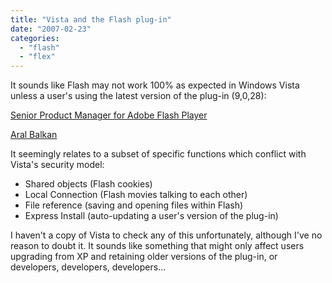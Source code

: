 ```yaml
---
title: "Vista and the Flash plug-in"
date: "2007-02-23"
categories: 
  - "flash"
  - "flex"
---
```


It sounds like Flash may not work 100% as expected in Windows Vista unless a user's using the latest version of the plug-in (9,0,28):

[Senior Product Manager for Adobe Flash Player](http://justin.everett-church.com/index.php/2007/02/21/flash-player-and-windows-vista)

[](http://justin.everett-church.com/index.php/2007/02/21/flash-player-and-windows-vista)[Aral Balkan](http://aralbalkan.com/858)

It seemingly relates to a subset of specific functions which conflict with Vista's security model:

- Shared objects (Flash cookies)
- Local Connection (Flash movies talking to each other)
- File reference (saving and opening files within Flash)
- Express Install (auto-updating a user's version of the plug-in)

I haven't a copy of Vista to check any of this unfortunately, although I've no reason to doubt it. It sounds like something that might only affect users upgrading from XP and retaining older versions of the plug-in, or developers, developers, developers...
